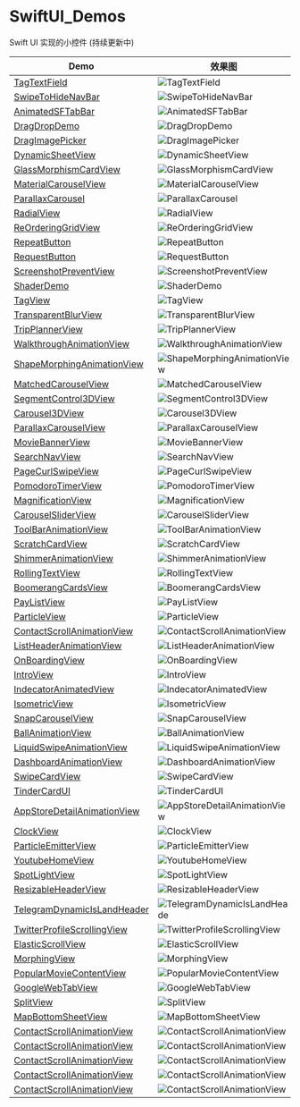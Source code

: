 # SwiftUI_Demos

Swift UI 实现的小控件 (持续更新中)

| Demo                                                        |  效果图                                                                                          |
| ----------------------------------------------------------  |  ---------------------------------------------------------------------------------------------  | 
| [TagTextField                ](TagTextField              )  |  ![TagTextField                 ](TagTextField/TagTextField.gif)                                |     
| [SwipeToHideNavBar           ](SwipeToHideNavBar         )  |  ![SwipeToHideNavBar            ](SwipeToHideNavBar/SwipeToHideNavBar.gif)                      |       
| [AnimatedSFTabBar            ](AnimatedSFTabBar          )  |  ![AnimatedSFTabBar             ](AnimatedSFTabBar/AnimatedSFTabBar.gif)                        |     
| [DragDropDemo                ](DragDropDemo              )  |  ![DragDropDemo                 ](DragDropDemo/DragDropDemo.gif)                                |     
| [DragImagePicker             ](DragImagePicker           )  |  ![DragImagePicker              ](DragImagePicker/DragImagePicker.gif)                          |     
| [DynamicSheetView            ](DynamicSheetView          )  |  ![DynamicSheetView             ](DynamicSheetView/DynamicSheetView.gif)                        |     
| [GlassMorphismCardView       ](GlassMorphismCardView     )  |  ![GlassMorphismCardView        ](GlassMorphismCardView/GlassMorphismCardView.gif)              |     
| [MaterialCarouselView        ](MaterialCarouselView      )  |  ![MaterialCarouselView         ](MaterialCarouselView/MaterialCarouselView.gif)                |     
| [ParallaxCarousel            ](ParallaxCarousel          )  |  ![ParallaxCarousel             ](ParallaxCarousel/ParallaxCarousel.gif)                        |     
| [RadialView                  ](RadialView                )  |  ![RadialView                   ](RadialView/RadialView.gif)                                    |     
| [ReOrderingGridView          ](ReOrderingGridView        )  |  ![ReOrderingGridView           ](ReOrderingGridView/ReOrderingGridView.gif)                    |     
| [RepeatButton                ](RepeatButton              )  |  ![RepeatButton                 ](RepeatButton/RepeatButton.gif)                                |     
| [RequestButton               ](RequestButton             )  |  ![RequestButton                ](RequestButton/RequestButton.gif)                              |     
| [ScreenshotPreventView       ](ScreenshotPreventView     )  |  ![ScreenshotPreventView        ](ScreenshotPreventView/ScreenshotPreventView.gif)              |     
| [ShaderDemo                  ](ShaderDemo                )  |  ![ShaderDemo                   ](ShaderDemo/ShaderDemo.gif)                                    |     
| [TagView                     ](TagView                   )  |  ![TagView                      ](TagView/TagView.gif)                                          |     
| [TransparentBlurView         ](TransparentBlurView       )  |  ![TransparentBlurView          ](TransparentBlurView/TransparentBlurView.gif)                  |     
| [TripPlannerView             ](TripPlannerView           )  |  ![TripPlannerView              ](TripPlannerView/TripPlannerView.gif)                          |     
| [WalkthroughAnimationView    ](WalkthroughAnimationView  )  |  ![WalkthroughAnimationView     ](WalkthroughAnimationView/WalkthroughAnimationView.gif)        |     
| [ShapeMorphingAnimationView  ](ShapeMorphingAnimationView)  |  ![ShapeMorphingAnimationView   ](ShapeMorphingAnimationView/ShapeMorphingAnimationView.gif)    |     
| [MatchedCarouselView         ](MatchedCarouselView)         |  ![MatchedCarouselView          ](MatchedCarouselView/MatchedCarouselView.gif)                  |     
| [SegmentControl3DView        ](SegmentControl3DView)        |  ![SegmentControl3DView         ](SegmentControl3DView/SegmentControl3DView.gif)                |     
| [Carousel3DView              ](Carousel3DView)              |  ![Carousel3DView               ](Carousel3DView/Carousel3DView.gif)                            |     
| [ParallaxCarouselView        ](ParallaxCarouselView)        |  ![ParallaxCarouselView         ](ParallaxCarouselView/ParallaxCarouselView.gif)                |     
| [MovieBannerView             ](MovieBannerView)             |  ![MovieBannerView              ](MovieBannerView/MovieBannerView.gif)                          |     
| [SearchNavView               ](SearchNavView)               |  ![SearchNavView                ](SearchNavView/SearchNavView.gif)                              |     
| [PageCurlSwipeView           ](PageCurlSwipeView)           |  ![PageCurlSwipeView            ](PageCurlSwipeView/PageCurlSwipeView.gif)                      |     
| [PomodoroTimerView           ](PomodoroTimerView)           |  ![PomodoroTimerView            ](PomodoroTimerView/PomodoroTimerView.gif)                      |     
| [MagnificationView           ](MagnificationView)           |  ![MagnificationView            ](MagnificationView/MagnificationView.gif)                      |     
| [CarouselSliderView          ](CarouselSliderView)          |  ![CarouselSliderView           ](CarouselSliderView/CarouselSliderView.gif)                    |     
| [ToolBarAnimationView        ](ToolBarAnimationView)        |  ![ToolBarAnimationView         ](ToolBarAnimationView/ToolBarAnimationView.gif)                |     
| [ScratchCardView             ](ScratchCardView)             |  ![ScratchCardView              ](ScratchCardView/ScratchCardView.gif)                          |     
| [ShimmerAnimationView        ](ShimmerAnimationView)        |  ![ShimmerAnimationView         ](ShimmerAnimationView/ShimmerAnimationView.gif)                |     
| [RollingTextView             ](RollingTextView)             |  ![RollingTextView              ](RollingTextView/RollingTextView.gif)                          |     
| [BoomerangCardsView          ](BoomerangCardsView)          |  ![BoomerangCardsView           ](BoomerangCardsView/BoomerangCardsView.gif)                    |     
| [PayListView                 ](PayListView)                 |  ![PayListView                  ](PayListView/PayListView.gif)                                  |     
| [ParticleView                ](ParticleView)                |  ![ParticleView                 ](ParticleView/ParticleView.gif)                                |     
| [ContactScrollAnimationView  ](ContactScrollAnimationView)  |  ![ContactScrollAnimationView   ](ContactScrollAnimationView/ContactScrollAnimationView.gif)    |     
| [ListHeaderAnimationView     ](ListHeaderAnimationView)     |  ![ListHeaderAnimationView      ](ListHeaderAnimationView/ListHeaderAnimationView.gif)          |     
| [OnBoardingView              ](OnBoardingView)              |  ![OnBoardingView               ](OnBoardingView/OnBoardingView.gif)                            |   
| [IntroView                   ](IntroView)                   |  ![IntroView                    ](IntroView/IntroView.gif)                                      |     
| [IndecatorAnimatedView       ](IndecatorAnimatedView)       |  ![IndecatorAnimatedView        ](IndecatorAnimatedView/IndecatorAnimatedView.gif)              | 
| [IsometricView               ](IsometricView)               |  ![IsometricView                ](IsometricView/IsometricView.gif)                              |     
| [SnapCarouselView            ](SnapCarouselView)            |  ![SnapCarouselView             ](SnapCarouselView/SnapCarouselView.gif)                        |     
| [BallAnimationView           ](BallAnimationView)           |  ![BallAnimationView            ](BallAnimationView/BallAnimationView.gif)                      |     
| [LiquidSwipeAnimationView    ](LiquidSwipeAnimationView)    |  ![LiquidSwipeAnimationView     ](LiquidSwipeAnimationView/LiquidSwipeAnimationView.gif)        |     
| [DashboardAnimationView      ](DashboardAnimationView)      |  ![DashboardAnimationView       ](DashboardAnimationView/DashboardAnimationView.gif)            |     
| [SwipeCardView               ](SwipeCardView)               |  ![SwipeCardView                ](SwipeCardView/SwipeCardView.gif)                              |  
| [TinderCardUI                ](TinderCardUI)                |  ![TinderCardUI                 ](TinderCardUI/TinderCardUI.gif)                                |    
| [AppStoreDetailAnimationView ](AppStoreDetailAnimationView) |  ![AppStoreDetailAnimationView  ](AppStoreDetailAnimationView/AppStoreDetailAnimationView.gif)  |     
| [ClockView                   ](ClockView)                   |  ![ClockView                    ](ClockView/ClockView.gif)                                      |     
| [ParticleEmitterView         ](ParticleEmitterView)         |  ![ParticleEmitterView          ](ParticleEmitterView/ParticleEmitterView.gif)                  |     
| [YoutubeHomeView             ](YoutubeHomeView)             |  ![YoutubeHomeView              ](YoutubeHomeView/YoutubeHomeView.gif)                          |     
| [SpotLightView               ](SpotLightView)               |  ![SpotLightView                ](SpotLightView/SpotLightView.gif)                              |     
| [ResizableHeaderView         ](ResizableHeaderView)         |  ![ResizableHeaderView          ](ResizableHeaderView/ResizableHeaderView.gif)                  |     
| [TelegramDynamicIsLandHeader ](TelegramDynamicIsLandHeader) |  ![TelegramDynamicIsLandHeade   ](TelegramDynamicIsLandHeader/TelegramDynamicIsLandHeader.gif)  |     
| [TwitterProfileScrollingView ](TwitterProfileScrollingView) |  ![TwitterProfileScrollingView  ](TwitterProfileScrollingView/TwitterProfileScrollingView.gif)  |     
| [ElasticScrollView           ](ElasticScrollView)           |  ![ElasticScrollView            ](ElasticScrollView/ElasticScrollView.gif)                      |     
| [MorphingView                ](MorphingView)                |  ![MorphingView                 ](MorphingView/MorphingView.gif)                                |  
| [PopularMovieContentView     ](PopularMovieContentView)     |  ![PopularMovieContentView      ](PopularMovieContentView/PopularMovieContentView.gif)          |     
| [GoogleWebTabView            ](GoogleWebTabView)            |  ![GoogleWebTabView             ](GoogleWebTabView/GoogleWebTabView.gif)                        |     
| [SplitView                   ](SplitView)                   |  ![SplitView                    ](SplitView/SplitView.gif)                                      |     
| [MapBottomSheetView          ](MapBottomSheetView)          |  ![MapBottomSheetView           ](MapBottomSheetView/MapBottomSheetView.gif)                    |     
| [ContactScrollAnimationView  ](ContactScrollAnimationView)  |  ![ContactScrollAnimationView   ](ContactScrollAnimationView/ContactScrollAnimationView.gif)    |     
| [ContactScrollAnimationView  ](ContactScrollAnimationView)  |  ![ContactScrollAnimationView   ](ContactScrollAnimationView/ContactScrollAnimationView.gif)    |     
| [ContactScrollAnimationView  ](ContactScrollAnimationView)  |  ![ContactScrollAnimationView   ](ContactScrollAnimationView/ContactScrollAnimationView.gif)    |     
| [ContactScrollAnimationView  ](ContactScrollAnimationView)  |  ![ContactScrollAnimationView   ](ContactScrollAnimationView/ContactScrollAnimationView.gif)    |     
| [ContactScrollAnimationView  ](ContactScrollAnimationView)  |  ![ContactScrollAnimationView   ](ContactScrollAnimationView/ContactScrollAnimationView.gif)    |        
  
  
  
